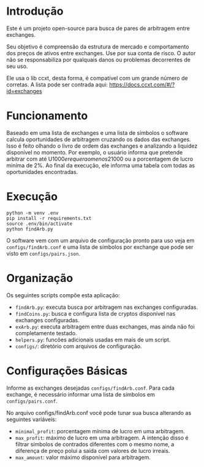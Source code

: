 # Introdução
Este é um projeto open-source para busca de pares de arbitragem entre exchanges.

Seu objetivo é compreensão da estrutura de mercado e comportamento dos preços de ativos entre exchanges. Use por sua conta de risco. O autor não se responsabiliza por qualquais danos ou problemas decorrentes de seu uso. 

Ele usa o lib ccxt, desta forma, é compatível com um grande número de corretas. A lista pode ser contrada aqui: https://docs.ccxt.com/#/?id=exchanges

# Funcionamento

Baseado em uma lista de exchanges e uma lista de símbolos o software calcula oportunidades de arbitragem cruzando os dados das exchanges. Isso é feito olhando o livro de ordem das exchanges e analizando a liquidez disponível no momento. Por exemplo, o usuário informa que pretende arbitrar com até U$1000 e requer ao menos 2% de lucro, o software calcula o preço médio de compra no livro de ordens até atingir o limite de U$1000 ou a porcentagem de lucro miníma de 2%. Ao final da execução, ele informa uma tabela com todas as oportunidades encontradas. 

# Execução

```
python -m venv .env
pip install -r requirements.txt
source .env/bin/activate
python findArb.py
```

O software vem com um arquivo de configuração pronto para uso veja em `configs/findArb.conf` e uma lista de símbolos por exchange que pode ser visto em `configs/pairs.json`.

# Organização

Os seguintes scripts compõe esta aplicação:

- `findArb.py`: executa busca por arbitragem nas exchanges configuradas.
- `findCoins.py`: busca e configura lista de cryptos disponível nas exchanges configuradas.
- `exArb.py`: executa arbitragem entre duas exchanges, mas ainda não foi completamente testado.
- `helpers.py`: funcões adicionais usadas em mais de um script.
- `configs/`: diretório com arquivos de configuração. 

# Configurações Básicas

Informe as exchanges desejadas `configs/findArb.conf`. Para cada exchange, é necessário informar uma lista de símbolos em `configs/pairs.conf`.

No arquivo configs/findArb.conf você pode tunar sua busca alterando as seguintes variáveis:

- `minimal_profit`: porcentagem mínima de lucro em uma arbitragem.
- `max_profit`: máximo de lucro em uma arbitragem. A intenção disso é filtrar símbolos de contrados diferentes com o mesmo nome, a diferença de preço polui a saída com valores de lucro irreais. 
- `max_amount`: valor máximo disponível para arbitragem.


